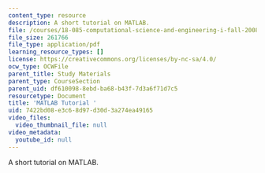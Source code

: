 ```yaml
---
content_type: resource
description: A short tutorial on MATLAB.
file: /courses/18-085-computational-science-and-engineering-i-fall-2008/7422bd08e3c68d97d30d3a274ea49165_matlab.pdf
file_size: 261766
file_type: application/pdf
learning_resource_types: []
license: https://creativecommons.org/licenses/by-nc-sa/4.0/
ocw_type: OCWFile
parent_title: Study Materials
parent_type: CourseSection
parent_uid: df610098-8ebd-ba68-b43f-7d3a6f71d7c5
resourcetype: Document
title: 'MATLAB Tutorial '
uid: 7422bd08-e3c6-8d97-d30d-3a274ea49165
video_files:
  video_thumbnail_file: null
video_metadata:
  youtube_id: null
---
```

A short tutorial on MATLAB.